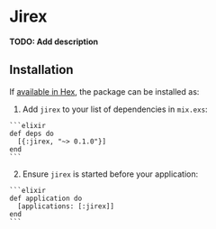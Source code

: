# Jirex

**TODO: Add description**

## Installation

If [available in Hex](https://hex.pm/docs/publish), the package can be installed as:

  1. Add `jirex` to your list of dependencies in `mix.exs`:

    ```elixir
    def deps do
      [{:jirex, "~> 0.1.0"}]
    end
    ```

  2. Ensure `jirex` is started before your application:

    ```elixir
    def application do
      [applications: [:jirex]]
    end
    ```

